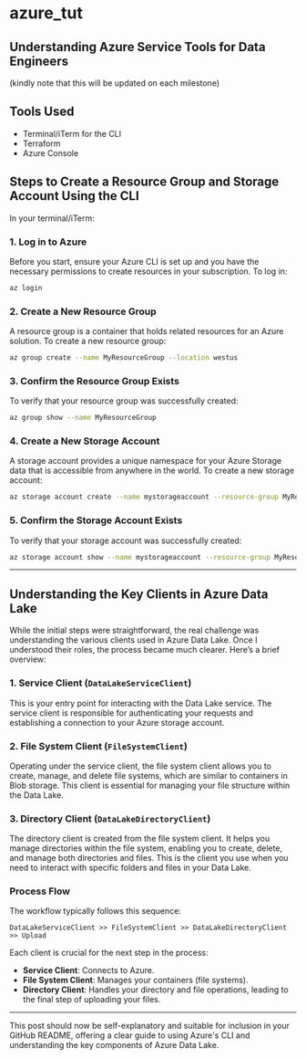 # azure_tut

## Understanding Azure Service Tools for Data Engineers

(kindly note that this will be updated on each milestone)

## Tools Used
- Terminal/iTerm for the CLI
- Terraform
- Azure Console

## Steps to Create a Resource Group and Storage Account Using the CLI

In your terminal/iTerm:

### 1. Log in to Azure
Before you start, ensure your Azure CLI is set up and you have the necessary permissions to create resources in your subscription. To log in:

```bash
az login
```

### 2. Create a New Resource Group
A resource group is a container that holds related resources for an Azure solution. To create a new resource group:

```bash
az group create --name MyResourceGroup --location westus
```

### 3. Confirm the Resource Group Exists
To verify that your resource group was successfully created:

```bash
az group show --name MyResourceGroup
```

### 4. Create a New Storage Account
A storage account provides a unique namespace for your Azure Storage data that is accessible from anywhere in the world. To create a new storage account:

```bash
az storage account create --name mystorageaccount --resource-group MyResourceGroup --location westus --sku Standard_LRS --kind StorageV2
```

### 5. Confirm the Storage Account Exists
To verify that your storage account was successfully created:

```bash
az storage account show --name mystorageaccount --resource-group MyResourceGroup
```

---

## Understanding the Key Clients in Azure Data Lake

While the initial steps were straightforward, the real challenge was understanding the various clients used in Azure Data Lake. Once I understood their roles, the process became much clearer. Here’s a brief overview:

### 1. Service Client (`DataLakeServiceClient`)
This is your entry point for interacting with the Data Lake service. The service client is responsible for authenticating your requests and establishing a connection to your Azure storage account.

### 2. File System Client (`FileSystemClient`)
Operating under the service client, the file system client allows you to create, manage, and delete file systems, which are similar to containers in Blob storage. This client is essential for managing your file structure within the Data Lake.

### 3. Directory Client (`DataLakeDirectoryClient`)
The directory client is created from the file system client. It helps you manage directories within the file system, enabling you to create, delete, and manage both directories and files. This is the client you use when you need to interact with specific folders and files in your Data Lake.

### Process Flow
The workflow typically follows this sequence:

`DataLakeServiceClient >> FileSystemClient >> DataLakeDirectoryClient >> Upload`

Each client is crucial for the next step in the process:
- **Service Client**: Connects to Azure.
- **File System Client**: Manages your containers (file systems).
- **Directory Client**: Handles your directory and file operations, leading to the final step of uploading your files.

---

This post should now be self-explanatory and suitable for inclusion in your GitHub README, offering a clear guide to using Azure's CLI and understanding the key components of Azure Data Lake.
